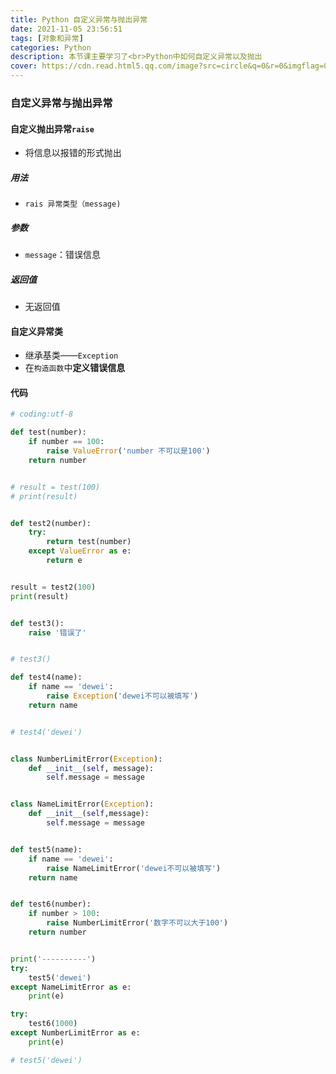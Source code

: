 ```yaml
---
title: Python 自定义异常与抛出异常
date: 2021-11-05 23:56:51
tags: [对象和异常]
categories: Python
description: 本节课主要学习了<br>Python中如何自定义异常以及抛出
cover: https://cdn.read.html5.qq.com/image?src=circle&q=0&r=0&imgflag=0&cdn_cache=1800&w=0&h=0&imageUrl=https://learnonly-7.oss-cn-qingdao.aliyuncs.com/2021-10-28/2.jpg
---
```


### 自定义异常与抛出异常

#### 自定义抛出异常`raise`

- 将信息以报错的形式抛出

##### 用法

- `rais 异常类型（message)`

##### 参数

- `message`：错误信息

##### 返回值

- 无返回值

#### 自定义异常类

- 继承基类——`Exception`
- 在`构造函数`中**定义错误信息**

#### 代码

```python
# coding:utf-8

def test(number):
    if number == 100:
        raise ValueError('number 不可以是100')
    return number


# result = test(100)
# print(result)


def test2(number):
    try:
        return test(number)
    except ValueError as e:
        return e


result = test2(100)
print(result)


def test3():
    raise '错误了'


# test3()

def test4(name):
    if name == 'dewei':
        raise Exception('dewei不可以被填写')
    return name


# test4('dewei')


class NumberLimitError(Exception):
    def __init__(self, message):
        self.message = message


class NameLimitError(Exception):
    def __init__(self,message):
        self.message = message


def test5(name):
    if name == 'dewei':
        raise NameLimitError('dewei不可以被填写')
    return name


def test6(number):
    if number > 100:
        raise NumberLimitError('数字不可以大于100')
    return number


print('----------')
try:
    test5('dewei')
except NameLimitError as e:
    print(e)

try:
    test6(1000)
except NumberLimitError as e:
    print(e)

# test5('dewei')
```

